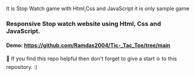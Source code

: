It is Stop Watch game with Html,Css and JavaScript it is only sample game 
### Responsive Stop watch website using Html, Css and JavaScript.



#### Demo: https://github.com/Ramdas2004/Tic-_Tac_Toe/tree/main


🙏 If you find this repo helpful then don't forget to give a start ❇️  to this repository. :)

